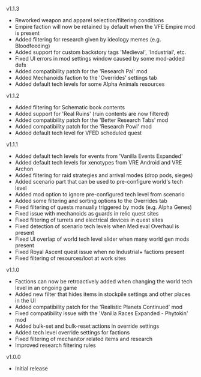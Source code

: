 
v1.1.3

- Reworked weapon and apparel selection/filtering conditions
- Empire faction will now be retained by default when the VFE Empire mod is present
- Added filtering for research given by ideology memes (e.g. Bloodfeeding)
- Added support for custom backstory tags 'Medieval', 'Industrial', etc.
- Fixed UI errors in mod settings window caused by some mod-added defs
- Added compatibility patch for the 'Research Pal' mod
- Added Mechanoids faction to the 'Overrides' settings tab
- Added default tech levels for some Alpha Animals resources

v1.1.2

- Added filtering for Schematic book contents
- Added support for 'Real Ruins' (ruin contents are now filtered)
- Added compatibility patch for the 'Better Research Tabs' mod
- Added compatibility patch for the 'Research Powl' mod
- Added default tech level for VFED scheduled quest

v1.1.1

- Added default tech levels for events from 'Vanilla Events Expanded'
- Added default tech levels for xenotypes from VRE Android and VRE Archon
- Added filtering for raid strategies and arrival modes (drop pods, sieges)
- Added scenario part that can be used to pre-configure world's tech level
- Added mod option to ignore pre-configured tech level from scenario
- Added some filtering and sorting options to the Overrides tab
- Fixed filtering of quests manually triggered by mods (e.g. Alpha Genes)
- Fixed issue with mechanoids as guards in relic quest sites
- Fixed filtering of turrets and electrical devices in quest sites
- Fixed detection of scenario tech levels when Medieval Overhaul is present
- Fixed UI overlap of world tech level slider when many world gen mods present
- Fixed Royal Ascent quest issue when no Industrial+ factions present
- Fixed filtering of resources/loot at work sites

v1.1.0

- Factions can now be retroactively added when changing the world tech level in an ongoing game
- Added new filter that hides items in stockpile settings and other places in the UI
- Added compatibility patch for the 'Realistic Planets Continued' mod
- Fixed compatibility issue with the 'Vanilla Races Expanded - Phytokin' mod
- Added bulk-set and bulk-reset actions in override settings
- Added tech level override settings for factions
- Fixed filtering of mechanitor related items and research
- Improved research filtering rules

v1.0.0

- Initial release
